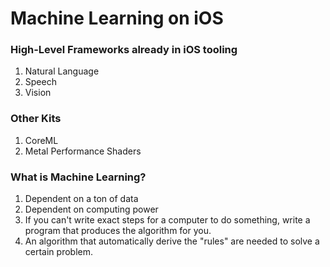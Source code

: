 #  Machine Learning on iOS

### High-Level Frameworks already in iOS tooling
1. Natural Language
2. Speech 
3. Vision

### Other Kits
1. CoreML
2. Metal Performance Shaders

### What is Machine Learning?
1. Dependent on a ton of data
2. Dependent on computing power
3.  If you can't write exact steps for a computer to do something, write a program that produces the algorithm for you.
4. An algorithm that automatically derive the "rules" are needed to solve a certain problem.

